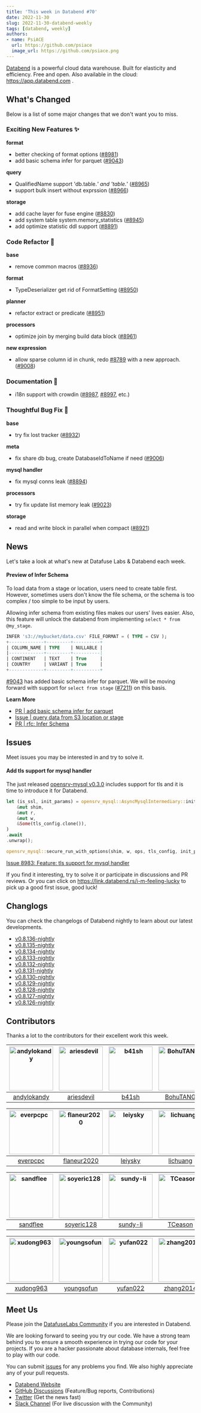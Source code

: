 ```yaml
---
title: 'This week in Databend #70'
date: 2022-11-30
slug: 2022-11-30-databend-weekly
tags: [databend, weekly]
authors:
- name: PsiACE
  url: https://github.com/psiace
  image_url: https://github.com/psiace.png
---
```


[Databend](https://github.com/datafuselabs/databend) is a powerful cloud data warehouse. Built for elasticity and efficiency. Free and open. Also available in the cloud: <https://app.databend.com> .

## What's Changed

Below is a list of some major changes that we don't want you to miss.

### Exciting New Features :sparkles:

**format**

- better checking of format options ([#8981](https://github.com/datafuselabs/databend/pull/8981))
- add basic schema infer for parquet ([#9043](https://github.com/datafuselabs/databend/pull/9043))

**query**

- QualifiedName support 'db.table.*' and 'table.*' ([#8965](https://github.com/datafuselabs/databend/pull/8965))
- support bulk insert without exprssion ([#8966](https://github.com/datafuselabs/databend/pull/8966))

**storage**

- add cache layer for fuse engine ([#8830](https://github.com/datafuselabs/databend/pull/8830))
- add system table system.memory_statistics ([#8945](https://github.com/datafuselabs/databend/pull/8945))
- add optimize statistic ddl support ([#8891](https://github.com/datafuselabs/databend/pull/8891))

### Code Refactor :tada:

**base**

- remove common macros ([#8936](https://github.com/datafuselabs/databend/pull/8936))

**format**

- TypeDeserializer get rid of FormatSetting ([#8950](https://github.com/datafuselabs/databend/pull/8950))

**planner**

- refactor extract or predicate ([#8951](https://github.com/datafuselabs/databend/pull/8951))

**processors**

- optimize join by merging build data block ([#8961](https://github.com/datafuselabs/databend/pull/8961))

**new expression**

- allow sparse column id in chunk, redo [#8789](https://github.com/datafuselabs/databend/pull/8789) with a new approach. ([#9008](https://github.com/datafuselabs/databend/pull/9008))

### Documentation :notebook_with_decorative_cover:

- i18n support with crowdin ([#8987](https://github.com/datafuselabs/databend/pull/8987), [#8997](https://github.com/datafuselabs/databend/pull/8997), etc.)

### Thoughtful Bug Fix :wrench:

**base**

- try fix lost tracker ([#8932](https://github.com/datafuselabs/databend/pull/8932))

**meta**

- fix share db bug, create DatabaseIdToName if need ([#9006](https://github.com/datafuselabs/databend/pull/9006))

**mysql handler**

- fix mysql conns leak ([#8894](https://github.com/datafuselabs/databend/pull/8894))

**processors**

- try fix update list memory leak ([#9023](https://github.com/datafuselabs/databend/pull/9023))

**storage**

- read and write block in parallel when compact ([#8921](https://github.com/datafuselabs/databend/pull/8921))

## News

Let's take a look at what's new at Datafuse Labs & Databend each week.

#### Preview of Infer Schema

To load data from a stage or location, users need to create table first. However, sometimes users don't know the file schema, or the schema is too complex / too simple to be input by users.

Allowing infer schema from existing files makes our users' lives easier. Also, this feature will unlock the databend from implementing `select * from @my_stage`.

```sql
INFER 's3://mybucket/data.csv' FILE_FORMAT = ( TYPE = CSV );
+-------------+---------+----------+
| COLUMN_NAME | TYPE    | NULLABLE |
|-------------+---------+----------|
| CONTINENT   | TEXT    | True     |
| COUNTRY     | VARIANT | True     |
+-------------+---------+----------+
```

[#9043](https://github.com/datafuselabs/databend/pull/9043) has added basic schema infer for parquet. We will be moving forward with support for `select from stage` ([#7211](https://github.com/datafuselabs/databend/issues/7211)) on this basis.

**Learn More**

- [PR | add basic schema infer for parquet](https://github.com/datafuselabs/databend/pull/9043)
- [Issue | query data from S3 location or stage](https://github.com/datafuselabs/databend/pull/7211)
- [PR | rfc: Infer Schema](https://github.com/datafuselabs/databend/pull/8645)

## Issues

Meet issues you may be interested in and try to solve it.

#### Add tls support for mysql handler

The just released [opensrv-mysql v0.3.0](https://github.com/datafuselabs/opensrv/discussions/35) includes support for tls and it is time to introduce it for Databend.

```rust
let (is_ssl, init_params) = opensrv_mysql::AsyncMysqlIntermediary::init_before_ssl(
    &mut shim,
    &mut r,
    &mut w,
    &Some(tls_config.clone()),
)
.await
.unwrap();

opensrv_mysql::secure_run_with_options(shim, w, ops, tls_config, init_params).await
```

[Issue 8983: Feature: tls support for mysql handler](https://github.com/datafuselabs/databend/issues/8983)

If you find it interesting, try to solve it or participate in discussions and PR reviews. Or you can click on <https://link.databend.rs/i-m-feeling-lucky> to pick up a good first issue, good luck!

## Changlogs

You can check the changelogs of Databend nightly to learn about our latest developments.

- [v0.8.136-nightly](https://github.com/datafuselabs/databend/releases/tag/v0.8.136-nightly)
- [v0.8.135-nightly](https://github.com/datafuselabs/databend/releases/tag/v0.8.135-nightly)
- [v0.8.134-nightly](https://github.com/datafuselabs/databend/releases/tag/v0.8.134-nightly)
- [v0.8.133-nightly](https://github.com/datafuselabs/databend/releases/tag/v0.8.133-nightly)
- [v0.8.132-nightly](https://github.com/datafuselabs/databend/releases/tag/v0.8.132-nightly)
- [v0.8.131-nightly](https://github.com/datafuselabs/databend/releases/tag/v0.8.131-nightly)
- [v0.8.130-nightly](https://github.com/datafuselabs/databend/releases/tag/v0.8.130-nightly)
- [v0.8.129-nightly](https://github.com/datafuselabs/databend/releases/tag/v0.8.129-nightly)
- [v0.8.128-nightly](https://github.com/datafuselabs/databend/releases/tag/v0.8.128-nightly)
- [v0.8.127-nightly](https://github.com/datafuselabs/databend/releases/tag/v0.8.127-nightly)
- [v0.8.126-nightly](https://github.com/datafuselabs/databend/releases/tag/v0.8.126-nightly)

## Contributors

Thanks a lot to the contributors for their excellent work this week.

[<img alt="andylokandy" src="https://avatars.githubusercontent.com/u/9637710?v=4&s=117" width="117" />](https://github.com/andylokandy) |[<img alt="ariesdevil" src="https://avatars.githubusercontent.com/u/7812909?v=4&s=117" width="117" />](https://github.com/ariesdevil) |[<img alt="b41sh" src="https://avatars.githubusercontent.com/u/1070352?v=4&s=117" width="117" />](https://github.com/b41sh) |[<img alt="BohuTANG" src="https://avatars.githubusercontent.com/u/172204?v=4&s=117" width="117" />](https://github.com/BohuTANG) |[<img alt="dantengsky" src="https://avatars.githubusercontent.com/u/22081156?v=4&s=117" width="117" />](https://github.com/dantengsky) |[<img alt="drmingdrmer" src="https://avatars.githubusercontent.com/u/44069?v=4&s=117" width="117" />](https://github.com/drmingdrmer) |
:---: |:---: |:---: |:---: |:---: |:---: |
[andylokandy](https://github.com/andylokandy) |[ariesdevil](https://github.com/ariesdevil) |[b41sh](https://github.com/b41sh) |[BohuTANG](https://github.com/BohuTANG) |[dantengsky](https://github.com/dantengsky) |[drmingdrmer](https://github.com/drmingdrmer) |

[<img alt="everpcpc" src="https://avatars.githubusercontent.com/u/1808802?v=4&s=117" width="117" />](https://github.com/everpcpc) |[<img alt="flaneur2020" src="https://avatars.githubusercontent.com/u/129800?v=4&s=117" width="117" />](https://github.com/flaneur2020) |[<img alt="leiysky" src="https://avatars.githubusercontent.com/u/22445410?v=4&s=117" width="117" />](https://github.com/leiysky) |[<img alt="lichuang" src="https://avatars.githubusercontent.com/u/1998569?v=4&s=117" width="117" />](https://github.com/lichuang) |[<img alt="mergify[bot]" src="https://avatars.githubusercontent.com/in/10562?v=4&s=117" width="117" />](https://github.com/apps/mergify) |[<img alt="PsiACE" src="https://avatars.githubusercontent.com/u/36896360?v=4&s=117" width="117" />](https://github.com/PsiACE) |
:---: |:---: |:---: |:---: |:---: |:---: |
[everpcpc](https://github.com/everpcpc) |[flaneur2020](https://github.com/flaneur2020) |[leiysky](https://github.com/leiysky) |[lichuang](https://github.com/lichuang) |[mergify[bot]](https://github.com/apps/mergify) |[PsiACE](https://github.com/PsiACE) |

[<img alt="sandflee" src="https://avatars.githubusercontent.com/u/5102100?v=4&s=117" width="117" />](https://github.com/sandflee) |[<img alt="soyeric128" src="https://avatars.githubusercontent.com/u/106025534?v=4&s=117" width="117" />](https://github.com/soyeric128) |[<img alt="sundy-li" src="https://avatars.githubusercontent.com/u/3325189?v=4&s=117" width="117" />](https://github.com/sundy-li) |[<img alt="TCeason" src="https://avatars.githubusercontent.com/u/33082201?v=4&s=117" width="117" />](https://github.com/TCeason) |[<img alt="TracyZYJ" src="https://avatars.githubusercontent.com/u/37072511?v=4&s=117" width="117" />](https://github.com/TracyZYJ) |[<img alt="Xuanwo" src="https://avatars.githubusercontent.com/u/5351546?v=4&s=117" width="117" />](https://github.com/Xuanwo) |
:---: |:---: |:---: |:---: |:---: |:---: |
[sandflee](https://github.com/sandflee) |[soyeric128](https://github.com/soyeric128) |[sundy-li](https://github.com/sundy-li) |[TCeason](https://github.com/TCeason) |[TracyZYJ](https://github.com/TracyZYJ) |[Xuanwo](https://github.com/Xuanwo) |

[<img alt="xudong963" src="https://avatars.githubusercontent.com/u/41979257?v=4&s=117" width="117" />](https://github.com/xudong963) |[<img alt="youngsofun" src="https://avatars.githubusercontent.com/u/5782159?v=4&s=117" width="117" />](https://github.com/youngsofun) |[<img alt="yufan022" src="https://avatars.githubusercontent.com/u/30121694?v=4&s=117" width="117" />](https://github.com/yufan022) |[<img alt="zhang2014" src="https://avatars.githubusercontent.com/u/8087042?v=4&s=117" width="117" />](https://github.com/zhang2014) |[<img alt="zhyass" src="https://avatars.githubusercontent.com/u/34016424?v=4&s=117" width="117" />](https://github.com/zhyass) |
:---: |:---: |:---: |:---: |:---: |
[xudong963](https://github.com/xudong963) |[youngsofun](https://github.com/youngsofun) |[yufan022](https://github.com/yufan022) |[zhang2014](https://github.com/zhang2014) |[zhyass](https://github.com/zhyass) |

## Meet Us

Please join the [DatafuseLabs Community](https://github.com/datafuselabs/) if you are interested in Databend.

We are looking forward to seeing you try our code. We have a strong team behind you to ensure a smooth experience in trying our code for your projects.
If you are a hacker passionate about database internals, feel free to play with our code.

You can submit [issues](https://github.com/datafuselabs/databend/issues) for any problems you find. We also highly appreciate any of your pull requests.

- [Databend Website](https://databend.rs)
- [GitHub Discussions](https://github.com/datafuselabs/databend/discussions) (Feature/Bug reports, Contributions)
- [Twitter](https://twitter.com/Datafuse_Labs) (Get the news fast)
- [Slack Channel](https://link.databend.rs/join-slack) (For live discussion with the Community)
